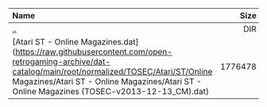 |Name|Size|
|:---|---:|
|[..](../index.html)|DIR|
|[Atari ST - Online Magazines.dat](https://raw.githubusercontent.com/open-retrogaming-archive/dat-catalog/main/root/normalized/TOSEC/Atari/ST/Online Magazines/Atari ST - Online Magazines/Atari ST - Online Magazines (TOSEC-v2013-12-13_CM).dat)|1776478|
